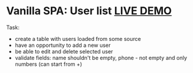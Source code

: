 # Vanilla SPA: User list [LIVE DEMO](https://tereshka.github.io/my-simple-projects/29-user-table/index.html)

Task:
- create a table with users loaded from some source
- have an opportunity to add a new user
- be able to edit and delete selected user
- validate fields: name shouldn't be empty, phone - not empty and only numbers (can start from +)